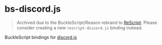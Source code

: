 # bs-discord.js

> Archived due to the BuckleScript/Reason rebrand to [ReScript](https://rescript-lang.org). Please consider creating a new `rescript-discord.js` binding instead.

BuckleScript bindings for [discord.js](https://www.npmjs.com/package/discord.js)
